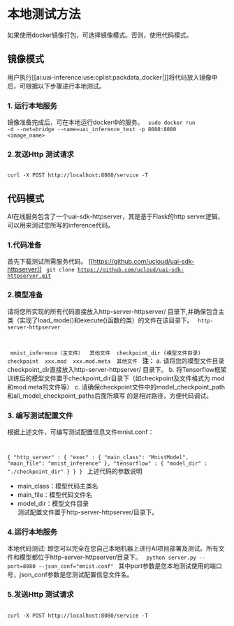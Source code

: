 

# 本地测试方法

如果使用docker镜像打包，可选择镜像模式。否则，使用代码模式。

## 镜像模式
用户执行[[ai:uai-inference:use:oplist:packdata_docker|]]将代码放入镜像中后，可根据以下步骤进行本地测试。
### 1. 运行本地服务
镜像准备完成后，可在本地运行docker中的服务。
<code>
sudo docker run -d --net=bridge --name=uai_inference_test -p 8080:8080 <image_name>
</code>

### 2.发送Http 测试请求
<code>
curl -X POST http://localhost:8080/service -T <file_name>
</code>

## 代码模式
AI在线服务包含了一个uai-sdk-httpserver，其是基于Flask的http server逻辑，可以用来测试您所写的inference代码。

### 1.代码准备
首先下载测试所需服务代码。
[[https://github.com/ucloud/uai-sdk-httpserver]]
<code>
git clone https://github.com/ucloud/uai-sdk-httpserver.git
</code>

### 2.模型准备
请将您所实现的所有代码直接放入http-server-httpserver/ 目录下,并确保包含主类（实现了load\_mode()和execute()函数的类）的文件在该目录下。
<code>
http-server-httpserver

​        mnist_inference（主文件）
​        其他文件
​        checkpoint_dir (模型文件目录)
​                checkpoint
​                xxx.mod
​                xxx.mod.meta
​                其他文件
</code>
**注：**
a. 请将您的模型文件目录checkpoint_dir直接放入http-server-httpserver/ 目录下。
b. 将Tensorflow框架训练后的模型文件置于checkpoint_dir目录下（如checkpoint及文件格式为
   mod和mod.meta的文件等）
c. 请确保checkpoint文件中的model_checkpoint_path和all_model_checkpoint_paths后面所填写
   的是相对路径，方便代码调试。


### 3. 编写测试配置文件
   根据上述文件，可编写测试配置信息文件mnist.conf：
   <code>

{
    "http_server" : {
        "exec" : {
            "main_class": "MnistModel",
            "main_file": "mnist_inference"
        },
        "tensorflow" : {
            "model_dir" : "./checkpoint_dir"
        }
    }
}
</code>
上述代码的参数说明
  * main\_class：模型代码主类名
  * main\_file：模型代码文件名
  * model\_dir：模型文件目录  
测试配置文件置于http-server-httpserver/目录下。

### 4.运行本地服务

本地代码测试: 即您可以完全在您自己本地机器上进行AI项目部署及测试。所有文件和模型都位于http-server-httpserver/目录下。
<code>
python server.py --port=8080 --json_conf="mnist.conf"
</code>
其中port参数是您本地测试使用的端口号，json_conf参数是您测试配置信息文件名。

### 5.发送Http 测试请求

<code>
curl -X POST http://localhost:8080/service -T <file_name>
</code>



